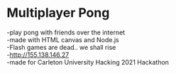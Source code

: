 # Multiplayer Pong
-play pong with friends over the internet<br>
-made with HTML canvas and Node.js<br>
-Flash games are dead.. we shall rise<br>
-<a href='http://155.138.146.27'>http://155.138.146.27</a><br>
-made for Carleton University Hacking 2021 Hackathon<br>
